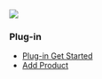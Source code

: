 #  ![](blob:file:///55bda31f-0103-43cb-8b5f-975e0d4b660c)

### Plug-in

* [Plug-in Get Started](#)
* [Add Product](#)



